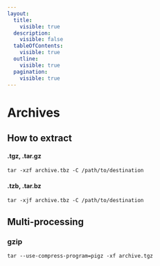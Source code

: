 ```yaml
---
layout:
  title:
    visible: true
  description:
    visible: false
  tableOfContents:
    visible: true
  outline:
    visible: true
  pagination:
    visible: true
---
```


# Archives

## How to extract

#### .tgz, .tar.gz

```
tar -xzf archive.tbz -C /path/to/destination
```

#### .tzb, .tar.bz

```
tar -xjf archive.tbz -C /path/to/destination
```

## Multi-processing

### gzip

```
tar --use-compress-program=pigz -xf archive.tgz
```
